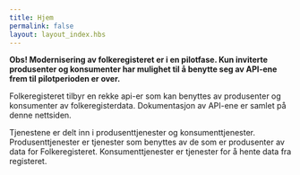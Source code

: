 ```yaml
---
title: Hjem
permalink: false
layout: layout_index.hbs
---
```

**Obs! Modernisering av folkeregisteret er i en pilotfase. Kun inviterte produsenter og konsumenter har mulighet til å benytte seg av API-ene frem til pilotperioden er over.**

Folkeregisteret tilbyr en rekke api-er som kan benyttes av produsenter og konsumenter av folkeregisterdata. Dokumentasjon av API-ene er samlet på denne nettsiden.

Tjenestene er delt inn i produsenttjenester og konsumenttjenester. Produsenttjenester er tjenester som benyttes av de som er produsenter av data for Folkeregisteret. Konsumenttjenester er tjenester for å hente data fra registeret.

